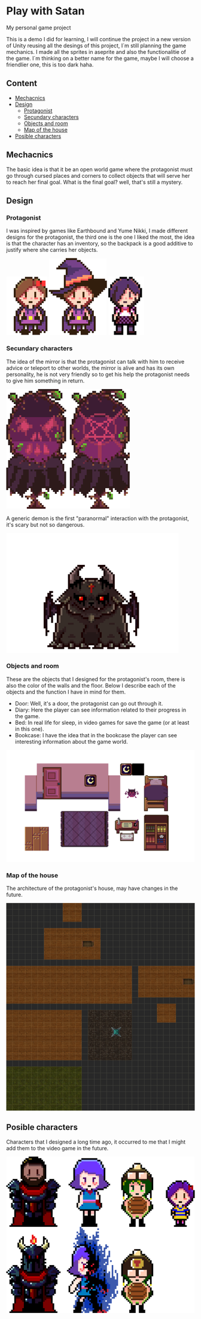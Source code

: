 # Play with Satan
My personal game project

This is a demo I did for learning, I will continue the project in a new version of Unity reusing all the desings of this project, I´m still planning the game mechanics.
I made all the sprites in aseprite and also the functionalitie of the game. I´m thinking on a better name for the game, maybe I will choose a friendlier one, this is too dark haha.

## Content

- [Mechacnics](#mechacnics)
- [Design](#design)
    - [Protagonist](#protagonist)
    - [Secundary characters](#secundary-characters)
    - [Objects and room](#objects-and-room)
    - [Map of the house](#map-of-the-house)
- [Posible characters](#posible-characters)

## Mechacnics
The basic idea is that it be an open world game where the protagonist must go through cursed places and corners to collect objects that will serve her to reach her final goal.
What is the final goal? well, that's still a mystery.

## Design

### Protagonist
I was inspired by games like Earthbound and Yume Nikki, I made different designs for the protagonist, the third one is the one I liked the most, the idea is that the character has an inventory, so the backpack is a good additive to justify where she carries her objects.

![protagonist1](img/Prota.gif) ![protagonist2](img/Prota2.gif) ![protagonist3](img/Prota3.gif)

### Secundary characters
The idea of the mirror is that the protagonist can talk with him to receive advice or teleport to other worlds, the mirror is alive and has its own personality, he is not very friendly so to get his help the protagonist needs to give him something in return.

![mirror](img/Mirror.png)

A generic demon is the first "paranormal" interaction with the protagonist, it's scary but not so dangerous.

![normal demon](img/NormalDemon.png)

### Objects and room
These are the objects that I designed for the protagonist's room, there is also the color of the walls and the floor.
Below I describe each of the objects and the function I have in mind for them.
- Door: Well, it's a door, the protagonist can go out through it.
- Diary: Here the player can see information related to their progress in the game.
- Bed: In real life for sleep, in video games for save the game (or at least in this one).
- Bookcase: I have the idea that in the bookcase the player can see interesting information about the game world.

![objects](img/Objects.png)

### Map of the house
The architecture of the protagonist's house, may have changes in the future.

![prota house](img/ProtaHouse.png)

## Posible characters
Characters that I designed a long time ago, it occurred to me that I might add them to the video game in the future.

![party](img/party.png)
